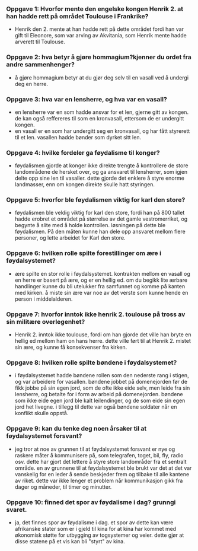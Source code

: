### Oppgave 1: Hvorfor mente den engelske kongen Henrik 2. at han hadde rett på området Toulouse i Frankrike?
- Henrik den 2. mente at han hadde rett på dette området fordi han var gift til Eleonore, som var arving av Akvitania, som Henrik mente hadde arverett til Toulouse.

### Oppgave 2: hva betyr å gjøre hommagium?kjenner du ordet fra andre sammenhenger?
- å gjøre hommagium betyr at du gjør deg selv til en vasall ved å undergi deg en herre.

### Oppgave 3: hva var en lensherre, og hva var en vasall?
- en lensherre var en som hadde ansvar for et len, gjerne gitt av kongen. de kan også reffereres til som en kronvasall, ettersom de er undergitt kongen.
- en vasall er en som har undergitt seg en kronvasall, og har fått styrerett til et len. vasallen hadde bønder som dyrket sitt len.

### Oppgave 4: hvilke fordeler ga føydalisme til konger?
- føydalismen gjorde at konger ikke direkte trengte å kontrollere de store landområdene de hersket over, og ga ansvaret til lensherrer, som igjen delte opp sine len til vasaller.
    dette gjorde det enklere å styre enorme landmasser, enn om kongen direkte skulle hatt styringen.

### Oppgave 5: hvorfor ble føydalismen viktig for karl den store?
- føydalismen ble veldig viktig for karl den store, fordi han på 800 tallet hadde erobret et området på størrelse av det gamle vestromerriket, og begynte å slite med å holde kontrollen.
    løsningen på dette ble føydalismen. På den måten kunne han dele opp ansvaret mellom flere personer, og lette arbeidet for Karl den store.

### Oppgave 6: hvilken rolle spilte forestillinger om ære i føydalsystemet?
- ære spilte en stor rolle i føydalsystemet. kontrakten mellom en vasall og en herre er basert på ære, og er en hellig ed. om du begikk lite ærbare handlinger kunne du bli utelukker
    fra samfunnet og komme på kanten med kirken. å miste sin ære var noe av det verste som kunne hende en person i middelalderen.

### Oppgave 7: hvorfor inntok ikke henrik 2. toulouse på tross av sin militære overlegenhet?
- Henrik 2. inntok ikke toulouse, fordi om han gjorde det ville han bryte en hellig ed mellom ham on hans herre. dette ville ført til at Henrik 2. mistet sin ære,
    og kunne få konsekvenser fra kirken.

### Oppgave 8: hvilken rolle spilte bøndene i føydalsystemet?
- i føydalsystemet hadde bøndene rollen som den nederste rang i stigen, og var arbeidere for vasallen. bøndene jobbet på domenejorden før de fikk jobbe på sin egen jord, som de ofte
    ikke eide selv, men leide fra sin lensherre, og betalte for i form av arbeid på domenejorden. bøndene som ikke eide egen jord ble kalt leilendinger, og de som eide sin egen jord
    het livegne. i tillegg til dette var også bøndene soldater når en konflikt skulle oppstå.

### Oppgave 9: kan du tenke deg noen årsaker til at føydalsystemet forsvant?
- jeg tror at noe av grunnen til at føydalsystemet forsvant er nye og raskere måter å kommunisere på, som telegrafen, toget, bil, fly, radio osv. dette har gjort det lettere å
    styre store landområder fra et sentralt område. en av grunnene til at føydalsystemet ble brukt var det at det var vanskelig for en leder å sende beskjeder frem og tilbake til alle kantene
    av riket. dette var ikke lenger et problem når kommunikasjon gikk fra dager og måneder, til timer og minutter.

### Oppgave 10: finned det spor av føydalisme i dag? grunngi svaret.
- ja, det finnes spor av føydalisme i dag. et spor av dette kan være afrikanske stater som er i gjeld til kina for at kina har kommet med økonomisk støtte for utbygging av
    togsystemer og veier. dette gjør at disse statene på et vis kan bli "styrt" av kina. 
